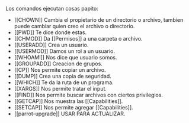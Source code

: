 Los comandos ejecutan cosas papito:
- [[CHOWN]] Cambia el propietario de un directorio o archivo, tambien puede cambiar quien creo el archivo o directorio.
- [[PWD]] Te dice donde estas.
- [[CHMOD]] Da [[Permisos]] a una carpeta o archivo.
- [[USERADD]] Crea un usuario.
- [[USERMOD]] Damos un rol a un usuario.
- [[WHOAMI]] Nos dice que usuario somos.
- [[GROUPADD]] Creacion de grupos.
- [[CP]] Nos permite copiar un archivo.
- [[DUMP]] Crea una copia de seguridad.
- [[WHICH]] Te da la ruta de un programa.
- [[XARGS]] Nos permite tratar el input.
- [[FIND]] Nos permite buscar archivos con ciertos privilegios.
- [[GETCAP]] Nos muestra las [[Capabilities]].
- [[SETCAP]] Nos permite agregar [[Capabilities]].
- [[parrot-upgrade]] USAR PARA ACTUALIZAR.
